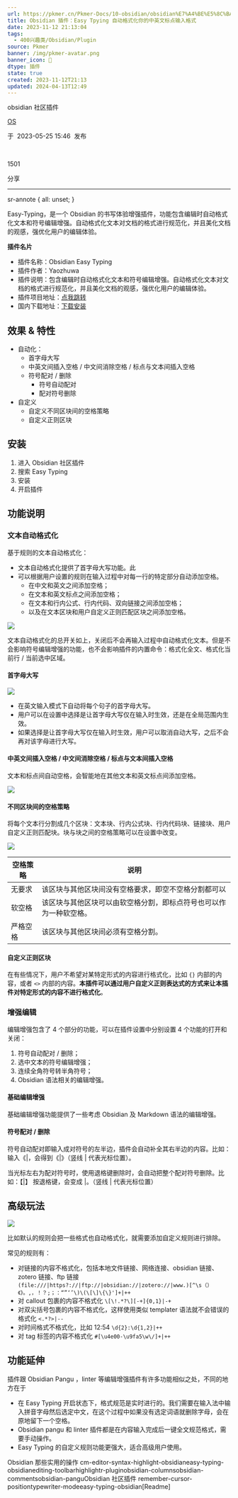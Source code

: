 ```yaml
---
url: https://pkmer.cn/Pkmer-Docs/10-obsidian/obsidian%E7%A4%BE%E5%8C%BA%E6%8F%92%E4%BB%B6/easy-typing-obsidian/
title: Obsidian 插件：Easy Tpying 自动格式化你的中英文标点输入格式
date: 2023-11-12 21:13:04
tags:
  - 400兴趣类/Obsidian/Plugin
source: Pkmer
banner: /img/pkmer-avatar.png
banner_icon: 🔖
dtype: 插件
state: true
created: 2023-11-12T21:13
updated: 2024-04-13T12:49
---
```

<div class="menu-toggle"> <SidebarToggle client:idle ></SidebarToggle> </div>

obsidian 社区插件

[OS](https://pkmer.cn/authors/os)

于  2023-05-25 15:46  发布

 

1501

分享

* * *

sr-annote { all: unset; }

Easy-Typing，是一个 Obsidian 的书写体验增强插件，功能包含编辑时自动格式化文本和符号编辑增强。自动格式化文本对文档的格式进行规范化，并且美化文档的观感，强优化用户的编辑体验。

**插件名片**

*   插件名称：Obsidian Easy Typing
*   插件作者：Yaozhuwa
*   插件说明：包含编辑时自动格式化文本和符号编辑增强。自动格式化文本对文档的格式进行规范化，并且美化文档的观感，强优化用户的编辑体验。
*   插件项目地址：[点我跳转](https://github.com/Yaozhuwa/easy-typing-obsidian)
*   国内下载地址：[下载安装](https://pkmer.cn/products/plugin/pluginMarket/?easy-typing-obsidian)

## 效果 & 特性

*   自动化：
    *   首字母大写
    *   中英文间插入空格 / 中文间消除空格 / 标点与文本间插入空格
    *   符号配对 / 删除
        *   符号自动配对
        *   配对符号删除
*   自定义
    *   自定义不同区块间的空格策略
    *   自定义正则区块

## 安装

1.  进入 Obsidian 社区插件
2.  搜索 Easy Typing
3.  安装
4.  开启插件

## 功能说明

### 文本自动格式化

基于规则的文本自动格式化：

*   文本自动格式化提供了首字母大写功能。此
*   可以根据用户设置的规则在输入过程中对每一行的特定部分自动添加空格。
    *   在中文和英文之间添加空格；
    *   在文本和英文标点之间添加空格；
    *   在文本和行内公式、行内代码、双向链接之间添加空格；
    *   以及在文本区块和用户自定义正则匹配区块之间添加空格。

![](https://cdn.pkmer.cn/images/638091ac6e79c7f51b304cfead5c34b2_MD5.png!pkmer)

文本自动格式化的总开关如上，关闭后不会再输入过程中自动格式化文本。但是不会影响符号编辑增强的功能，也不会影响插件的内置命令：格式化全文、格式化当前行 / 当前选中区域。

#### 首字母大写

![](https://cdn.pkmer.cn/images/a0782b68c5569cacb70cf3e90463f4af_MD5.png!pkmer)

*   在英文输入模式下自动将每个句子的首字母大写。
*   用户可以在设置中选择是让首字母大写仅在输入时生效，还是在全局范围内生效。
*   如果选择是让首字母大写仅在输入时生效，用户可以取消自动大写，之后不会再对该字母进行大写。

#### 中英文间插入空格 / 中文间消除空格 / 标点与文本间插入空格

文本和标点间自动空格，会智能地在其他文本和英文标点间添加空格。

![](https://cdn.pkmer.cn/images/f1ae0c214f723dbdf78d0087f8c527eb_MD5.png!pkmer)

#### 不同区块间的空格策略

将每个文本行分割成几个区块：文本块、行内公式块、行内代码块、链接块、用户自定义正则匹配块。块与块之间的空格策略可以在设置中改变。

![](https://cdn.pkmer.cn/images/c7f087449a936bfaea6e21e6c1b5f561_MD5.png!pkmer)

<table><thead><tr><th>空格策略</th><th>说明</th></tr></thead><tbody><tr><td>无要求</td><td>该区块与其他区块间没有空格要求，即空不空格分割都可以</td></tr><tr><td>软空格</td><td>该区块与其他区块可以由软空格分割，即标点符号也可以作为一种软空格。</td></tr><tr><td>严格空格</td><td>该区块与其他区块间必须有空格分割。</td></tr></tbody></table>

#### 自定义正则区块

在有些情况下，用户不希望对某特定形式的内容进行格式化，比如 `{}` 内部的内容，或者 `<>` 内部的内容。**本插件可以通过用户自定义正则表达式的方式来让本插件对特定形式的内容不进行格式化**。

### 增强编辑

编辑增强包含了 4 个部分的功能，可以在插件设置中分别设置 4 个功能的打开和关闭：

1.  符号自动配对 / 删除；
2.  选中文本的符号编辑增强；
3.  连续全角符号转半角符号；
4.  Obsidian 语法相关的编辑增强。

#### 基础编辑增强

基础编辑增强功能提供了一些考虑 Obsidian 及 Markdown 语法的编辑增强。

#### 符号配对 / 删除

符号自动配对即输入成对符号的左半边，插件会自动补全其右半边的内容。比如：输入《|，会得到《|》（竖线 | 代表光标位置）。

当光标左右为配对符号时，使用退格键删除时，会自动把整个配对符号删除。比如：【|】 按退格键，会变成 |。（竖线 | 代表光标位置）

## 高级玩法

![](https://cdn.pkmer.cn/images/202305041002627.png!pkmer)

比如默认的规则会把一些格式也自动格式化，就需要添加自定义规则进行排除。

常见的规则有：

*   对链接的内容不格式化，包括本地文件链接、网络连接、obsidian 链接、zotero 链接、ftp 链接 `(file:///|https?://|ftp://|obsidian://|zotero://|www.)[^\s（）《》。,，！？;；：“”‘’\)\(\[\]\{\}']+|++`
*   对 callout 包裹的内容不格式化 `\[\!.*?\][-+]{0,1}|-+`
*   对双尖括号包裹的内容不格式化，这样使用类似 templater 语法就不会错误的格式化 `<.*?>|--`
*   对时间格式不格式化，比如 12:54 `\d{2}:\d{1,2}|++`
*   对 tag 标签的内容不格式化 `#[\u4e00-\u9fa5\w\/]+|++`

## 功能延伸

插件跟 Obsidian Pangu ，linter 等编辑增强插件有许多功能相似之处，不同的地方在于

*   在 Easy Typing 开启状态下，格式规范是实时进行的。我们需要在输入法中输入拼音字母然后选定中文，在这个过程中如果没有选定词语就删除字母，会在原地留下一个空格。
*   Obsidian pangu 和 linter 插件都是在内容输入完成后一键全文规范格式，需要手动操作。
*   Easy Typing 的自定义规则功能更强大，适合高级用户使用。

Obsidian 那些实用的操作 cm-editor-syntax-highlight-obsidianeasy-typing-obsidianediting-toolbarhighlightr-pluginobsidian-columnsobsidian-commentsobsidian-panguObsidian 社区插件 remember-cursor-positiontypewriter-modeeasy-typing-obsidian[Readme]